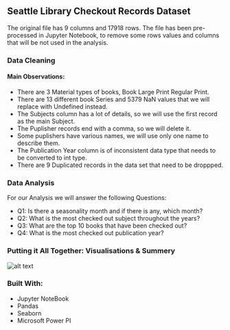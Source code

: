 ## Seattle Library Checkout Records Dataset

The original file has 9 columns and 17918 rows. The file has been pre-processed in Jupyter Notebook, to remove some rows values and columns that will be not used in the analysis.

### Data Cleaning

#### Main Observations:

* There are 3 Material types of books, Book Large Print Regular Print.
* There are 13 different book Series and 5379 NaN values that we will replace with Undefined instead.
* The Subjects column has a lot of details, so we will use the first record as the main Subject.
* The Puplisher records end with a comma, so we will delete it.
* Some puplishers have various names, we will use only one name to describe them.
* The Publication Year column is of inconsistent data type that needs to be converted to int type.
* There are 9 Duplicated records in the data set that need to be droppped.


### Data Analysis
For our Analysis we will answer the following Questions:

* Q1: Is there a seasonality month and if there is any, which month?
* Q2: What is the most checked out subject throughout the years?
* Q3: What are the top 10 books that have been checked out?
* Q4: What is the most checked out publication year?


### Putting it All Together: Visualisations & Summery

![alt text](https://github.com/reomario/Data-Analysis-Projects/blob/main/Seattle%20Library/Report.PNG)

### Built With:
* Jupyter NoteBook
* Pandas
* Seaborn
* Microsoft Power PI


